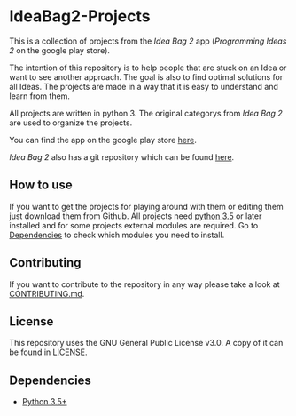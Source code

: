 # IdeaBag2-Projects
This is a collection of projects from the *Idea Bag 2* app (*Programming Ideas 2* on the google play store).

The intention of this repository is to help people that are stuck on an Idea or want to see another approach.
The goal is also to find optimal solutions for all Ideas.
The projects are made in a way that it is easy to understand and learn from them.

All projects are written in python 3.
The original categorys from *Idea Bag 2* are used to organize the projects.

You can find the app on the google play store [here](https://play.google.com/store/apps/details?id=com.alansa.ideabag2).

*Idea Bag 2* also has a git repository which can be found [here](https://github.com/mclintprojects/ideabag2).

## How to use
If you want to get the projects for playing around with them or editing them just download them from Github.
All projects need [python 3.5](https://www.python.org/downloads/) or later installed and for some projects external modules are required. 
Go to [Dependencies](https://github.com/jarik-marwede/IdeaBag2-Projects#dependencies) to check which modules you need to install.

## Contributing
If you want to contribute to the repository in any way please take a look at [CONTRIBUTING.md](https://github.com/jarik-marwede/IdeaBag2-Projects/blob/master/CONTRIBUTING.md).

## License
This repository uses the GNU General Public License v3.0.
A copy of it can be found in [LICENSE](https://github.com/jarik-marwede/IdeaBag2-Projects/blob/master/LICENSE).

## Dependencies
* [Python 3.5+](https://www.python.org/downloads/)
